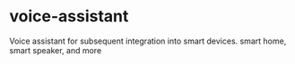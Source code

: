 # voice-assistant
Voice assistant for subsequent integration into smart devices. smart home, smart speaker, and more
